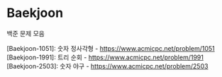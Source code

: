 # Baekjoon
백준 문제 모음

[Baekjoon-1051]: 숫자 정사각형 - https://www.acmicpc.net/problem/1051  
[Baekjoon-1991]: 트리 순회 - https://www.acmicpc.net/problem/1991  
[Baekjoon-2503]: 숫자 야구 - https://www.acmicpc.net/problem/2503